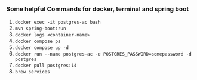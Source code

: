 ### Some helpful Commands for docker, terminal and spring boot
1. `docker exec -it postgres-ac bash`
2. `mvn spring-boot:run`
3. `docker logs <container-name>`
4. `docker compose ps`
5. `docker compose up -d`
6. `docker run --name postgres-ac -e POSTGRES_PASSWORD=somepassword -d postgres`
7. `docker pull postgres:14`
8. `brew services`